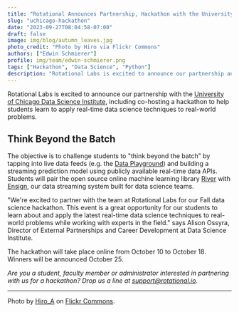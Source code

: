 ```yaml
---
title: "Rotational Announces Partnership, Hackathon with the University of Chicago Data Science Institute"
slug: "uchicago-hackathon"
date: "2023-09-27T08:04:58-07:00"
draft: false
image: img/blog/autumn_leaves.jpg
photo_credit: "Photo by Hiro via Flickr Commons"
authors: ["Edwin Schmierer"]
profile: img/team/edwin-schmierer.png
tags: ["Hackathon", "Data Science", "Python"]
description: "Rotational Labs is excited to announce our partnership and hackathon with the University of Chicago Data Science Institute! "
---
```


Rotational Labs is excited to announce our partnership with the [University of Chicago Data Science Institute](https://datascience.uchicago.edu/), including co-hosting a hackathon to help students learn to apply real-time data science techniques to real-world problems.

<!--more-->

## Think Beyond the Batch

The objective is to challenge students to "think beyond the batch" by tapping into live data feeds (e.g. the [Data Playground](https://rotational.io/data-playground/)) and building a streaming prediction model using publicly available real-time data APIs. Students will pair the open source online machine learning library [River](https://github.com/online-ml/river) with [Ensign](https://rotational.io/ensign/), our data streaming system built for data science teams.

"We're excited to partner with the team at Rotational Labs for our Fall data science hackathon. This event is a great opportunity for our students to learn about and apply the latest real-time data science techniques to real-world problems while working with experts in the field." says Alison Ossyra, Director of External Partnerships and Career Development at Data Science Institute.

The hackathon will take place online from October 10 to October 18. Winners will be announced October 25.

*Are you a student, faculty member or administrator interested in partnering with us for a hackathon? Drop us a line at [support@rotational.io](mailto:support@rotational.io).*


***
Photo by [Hiro_A](https://www.flickr.com/photos/114063888@N08/) on [Flickr Commons](https://flic.kr/p/NdjhR3).